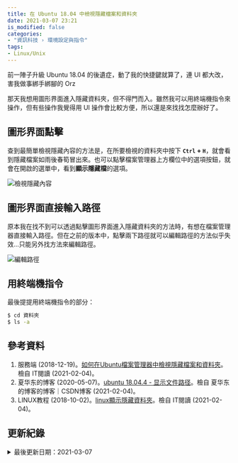 ```yaml
---
title: 在 Ubuntu 18.04 中檢視隱藏檔案和資料夾
date: 2021-03-07 23:21
is_modified: false
categories:
- "資訊科技 › 環境設定與指令"
tags:
- Linux/Unix
--- 
```


前一陣子升級 Ubuntu 18.04 的後遺症，動了我的快捷鍵就算了，連 UI 都大改，害我做事綁手綁腳的 Orz
  
那天我想用圖形界面進入隱藏資料夾，但不得門而入。雖然我可以用終端機指令來操作，但有些操作我覺得用 UI 操作會比較方便，所以還是來找找怎麼辦好了。 

<!--more-->


## 圖形界面點擊
查到最簡單檢視隱藏內容的方法是，在所要檢視的資料夾中按下 **`Ctrl` + `H`**，就會看到隱藏檔案如雨後春筍冒出來。也可以點擊檔案管理器上方欄位中的選項按鈕，就會在開啟的選單中，看到**顯示隱藏檔**的選項。

<p class="illustration">
    <img src="https://i.imgur.com/SfAlceo.png" alt="檢視隱藏內容">
</p>



## 圖形界面直接輸入路徑
原本我在找不到可以透過點擊圖形界面進入隱藏資料夾的方法時，有想在檔案管理器直接輸入路徑。但在之前的版本中，點擊兩下路徑就可以編輯路徑的方法似乎失效...只能另外找方法來編輯路徑。

<p class="illustration">
    <img src="https://i.imgur.com/WmpJvfd.png" alt="編輯路徑">
</p>



## 用終端機指令
最後提提用終端機指令的部分：
```bash
$ cd 資料夾
$ ls -a
```



## 參考資料 
1. 服務端 (2018-12-19)。[如何在Ubuntu檔案管理器中檢視隱藏檔案和資料夾](https://www.itread01.com/content/1545182833.html)。檢自 IT閱讀 (2021-02-04)。
2. 夏华东的博客 (2020-05-07)。[ubuntu 18.04.4 - 显示文件路径](https://blog.csdn.net/weixin_44493841/article/details/105969828)。檢自 夏华东的博客的博客｜CSDN博客 (2021-02-04)。
3. LINUX教程 (2018-10-02)。[linux顯示隱藏資料夾](https://www.itread01.com/p/194469.html)。檢自 IT閱讀 (2021-02-04)。



## 更新紀錄
<details class="update_stamp">
  <summary>最後更新日期：2021-03-07</summary>
  <ul>
    <li>2021-03-07 發布</li>
    <li>2021-02-04 完稿</li>
    <li>2021-02-04 起稿</li>
  </ul>
</details>